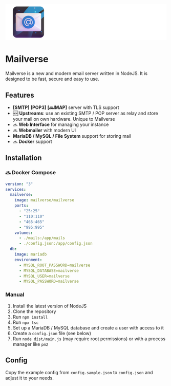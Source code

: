 ![mailverse](logo.png)
# Mailverse

Mailverse is a new and modern email server written in NodeJS. It is designed to be fast, secure and easy to use.

## Features

- **[SMTP]** **[POP3]** **[🔜IMAP]** server with TLS support
- 🆕 **Upstreams**: use an existing SMTP / POP server as relay and store your mail on own hardware.
Unique to Mailverse
- 🔜 **Web Interface** for managing your instance
- 🔜 **Webmailer** with modern UI
- **MariaDB / MySQL / File System** support for storing mail
- 🔜 **Docker** support

## Installation

### 🔜 Docker Compose

```yml
version: "3"
services:
  mailverse:
    image: mailverse/mailverse
    ports:
      - "25:25"
      - "110:110"
      - "465:465"
      - "995:995"
    volumes:
      - ./mails:/app/mails
      - ./config.json:/app/config.json
  db:
    image: mariadb
    environment:
      - MYSQL_ROOT_PASSWORD=mailverse
      - MYSQL_DATABASE=mailverse
      - MYSQL_USER=mailverse
      - MYSQL_PASSWORD=mailverse
```

### Manual

1. Install the latest version of NodeJS
2. Clone the repository
3. Run `npm install`
4. Run `npx tsc`
5. Set up a MariaDB / MySQL database and create a user with access to it
6. Create a `config.json` file (see below)
7. Run `node dist/main.js` (may require root permissions) or with a process manager like `pm2`

## Config

Copy the example config from `config.sample.json` to `config.json` and adjust it to your needs.

